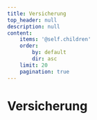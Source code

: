 ```yaml
---
title: Versicherung
top_header: null
description: null
content:
    items: '@self.children'
    order:
        by: default
        dir: asc
    limit: 20
    pagination: true
---
```


# Versicherung
